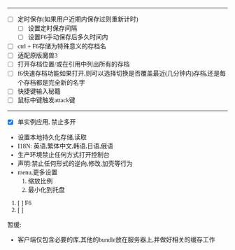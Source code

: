 <style>
    body {
        font-family: Consolas,微软雅黑;
    }
</style> 
---

* [ ] 定时保存(如果用户近期内保存过则重新计时)
	* [ ] 设置定时保存间隔
	* [ ] 设置F6手动保存后多久时间内
* [ ] ctrl + F6存储为特殊意义的存档名
* [ ] 适配原版魔兽3
* [ ] 打开存档位置/或在引用中列出所有的存档
* [ ] f6快速存档功能如果打开,则可以选择切换是否覆盖最近(几分钟内)存档,还是每个存档都是完全新的名字
* [ ] 快捷键输入秘籍
* [ ] 鼠标中键触发attack键
---

* [x] 单实例应用, 禁止多开
* 设置本地持久化存储,读取
* I18N: 英语,繁体中文,韩语,日语,俄语
* 生产环境禁止任何方式打开控制台
* 声明:禁止任何形式的逆向,修改,加壳等行为
* menu,更多设置
	1. 缩放比例
	2. 最小化到托盘

1. [ ] F6
2. [ ] 

暂缓:

* 客户端仅包含必要的库,其他的bundle放在服务器上,并做好相关的缓存工作
